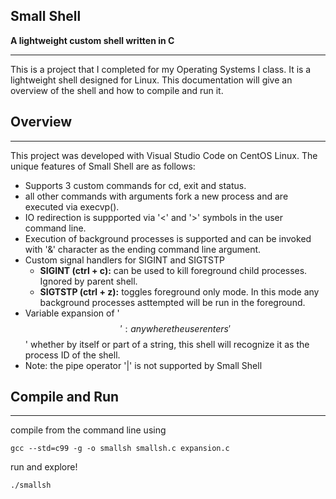 **Small Shell**
-------------------------
**A lightweight custom shell written in C**

-------------------------
This is a project that I completed for my Operating Systems I class. It is a lightweight shell designed for Linux. This documentation will give an overview of the shell and how to compile and run it.

**Overview**
---
-------
This project was developed with Visual Studio Code on CentOS Linux. The unique features of Small Shell are as follows:

* Supports 3 custom commands for cd, exit and status.
* all other commands with arguments fork a new process and are executed via execvp().
* IO redirection is suppported via '<' and '>' symbols in the user command line.
*  Execution of background processes is supported and can be invoked with '&' character as the ending command line argument.
* Custom signal handlers for SIGINT and SIGTSTP
    - **SIGINT (ctrl + c):** can be used to kill foreground child processes. Ignored by parent shell.
    - **SIGTSTP (ctrl + z):** toggles foreground only mode. In this mode any background processes asttempted will be run in the foreground.
* Variable expansion of '$$': anywhere the user enters '$$' whether by itself or part of a string, this shell will recognize it as the process ID of the shell.
* Note: the pipe operator '|' is not supported by Small Shell

**Compile and Run**
---
-------
compile from the command line using

```
gcc --std=c99 -g -o smallsh smallsh.c expansion.c
```
run and explore!

```
./smallsh
```
